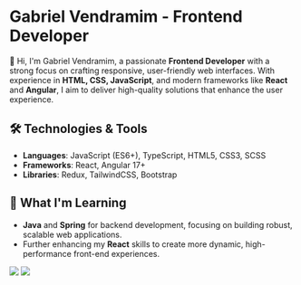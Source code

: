# Gabriel Vendramim - Frontend Developer

👋 Hi, I'm Gabriel Vendramim, a passionate **Frontend Developer** with a strong focus on crafting responsive, user-friendly web interfaces. With experience in **HTML, CSS, JavaScript**, and modern frameworks like **React** and **Angular**, I aim to deliver high-quality solutions that enhance the user experience.

## 🛠️ Technologies & Tools
- **Languages**: JavaScript (ES6+), TypeScript, HTML5, CSS3, SCSS
- **Frameworks**: React, Angular 17+
- **Libraries**: Redux, TailwindCSS, Bootstrap

## 🌱 What I'm Learning
- **Java** and **Spring** for backend development, focusing on building robust, scalable web applications.
- Further enhancing my **React** skills to create more dynamic, high-performance front-end experiences.


<div> 
  <a href="https://instagram.com/gvendramim_" target="_blank"><img src="https://img.shields.io/badge/-Instagram-%23E4405F?style=for-the-   badge&logo=instagram&logoColor=white" target="_blank"></a>
  <a href="https://www.linkedin.com/in/gvendramim" target="_blank"><img src="https://img.shields.io/badge/-LinkedIn-%230077B5?style=for-the- badge&logo=linkedin&logoColor=white" target="_blank"></a>   
</div>

##

